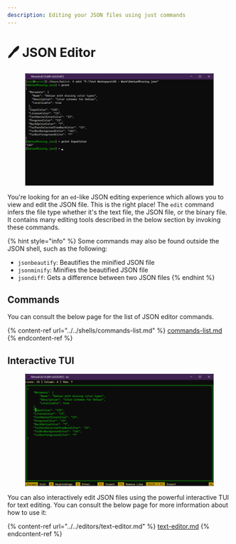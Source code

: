 ```yaml
---
description: Editing your JSON files using just commands
---
```


# 🖊️ JSON Editor

<figure><img src="../../../../.gitbook/assets/019-jsoneditorcli.png" alt=""><figcaption></figcaption></figure>

You're looking for an `ed`-like JSON editing experience which allows you to view and edit the JSON file. This is the right place! The `edit` command infers the file type whether it's the text file, the JSON file, or the binary file. It contains many editing tools described in the below section by invoking these commands.

{% hint style="info" %}
Some commands may also be found outside the JSON shell, such as the following:

* `jsonbeautify`: Beautifies the minified JSON file
* `jsonminify`: Minifies the beautified JSON file
* `jsondiff`: Gets a difference between two JSON files
{% endhint %}

## Commands

You can consult the below page for the list of JSON editor commands.

{% content-ref url="../../shells/commands-list.md" %}
[commands-list.md](../../shells/commands-list.md)
{% endcontent-ref %}

## Interactive TUI

<figure><img src="../../../../.gitbook/assets/020-jsoneditortui.png" alt=""><figcaption></figcaption></figure>

You can also interactively edit JSON files using the powerful interactive TUI for text editing. You can consult the below page for more information about how to use it:

{% content-ref url="../../editors/text-editor.md" %}
[text-editor.md](../../editors/text-editor.md)
{% endcontent-ref %}

